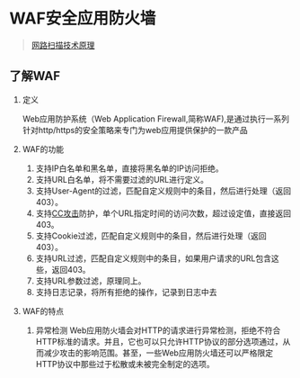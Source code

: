 # WAF安全应用防火墙

> [网路扫描技术原理](https://zhyjc6.github.io/posts/2019/11/03/%E7%BD%91%E7%BB%9C%E6%89%AB%E6%8F%8F%E6%8A%80%E6%9C%AF%E5%8E%9F%E7%90%86.html)

## 了解WAF

1. 定义

    Web应用防护系统（Web Application Firewall,简称WAF),是通过执行一系列针对http/https的安全策略来专门为web应用提供保护的一款产品

2. WAF的功能
   1. 支持IP白名单和黑名单，直接将黑名单的IP访问拒绝。
   2. 支持URL白名单，将不需要过滤的URL进行定义。
   3. 支持User-Agent的过滤，匹配自定义规则中的条目，然后进行处理（返回403）。
   4. 支持[CC攻击](https://www.jianshu.com/p/dff5a0d537d8)防护，单个URL指定时间的访问次数，超过设定值，直接返回403。
   5. 支持Cookie过滤，匹配自定义规则中的条目，然后进行处理（返回403）。
   6. 支持URL过滤，匹配自定义规则中的条目，如果用户请求的URL包含这些，返回403。
   7. 支持URL参数过滤，原理同上。
   8. 支持日志记录，将所有拒绝的操作，记录到日志中去

3. WAF的特点
   1. 异常检测
        Web应用防火墙会对HTTP的请求进行异常检测，拒绝不符合HTTP标准的请求。并且，它也可以只允许HTTP协议的部分选项通过，从而减少攻击的影响范围。甚至，一些Web应用防火墙还可以严格限定HTTP协议中那些过于松散或未被完全制定的选项。